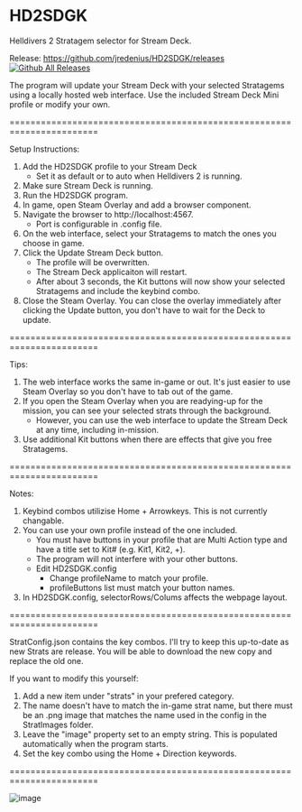 # HD2SDGK
Helldivers 2 Stratagem selector for Stream Deck.

Release: https://github.com/jredenius/HD2SDGK/releases
[![Github All Releases](https://img.shields.io/github/downloads/jredenius/HD2SDGK/total.svg)]()

The program will update your Stream Deck with your selected Stratagems using a locally hosted web interface. 
Use the included Stream Deck Mini profile or modify your own.

=======================================================================

Setup Instructions:
1) Add the HD2SDGK profile to your Stream Deck
   - Set it as default or to auto when Helldivers 2 is running.
2) Make sure Stream Deck is running.
3) Run the HD2SDGK program.
4) In game, open Steam Overlay and add a browser component.
5) Navigate the browser to http://localhost:4567.
   - Port is configurable in .config file.
6) On the web interface, select your Stratagems to match the ones you choose in game.
7) Click the Update Stream Deck button.
   - The profile will be overwritten.
   - The Stream Deck applicaiton will restart.
   - After about 3 seconds, the Kit buttons will now show your selected Stratagems and include the keybind combo.
8) Close the Steam Overlay. You can close the overlay immediately after clicking the Update button, you don't have to wait for the Deck to update.

=======================================================================

Tips:
1) The web interface works the same in-game or out. It's just easier to use Steam Overlay so you don't have to tab out of the game.
2) If you open the Steam Overlay when you are readying-up for the mission, you can see your selected strats through the background.
     - However, you can use the web interface to update the Stream Deck at any time, including in-mission.
3) Use additional Kit buttons when there are effects that give you free Stratagems.

=======================================================================

Notes:
1) Keybind combos utilizise Home + Arrowkeys. This is not currently changable.
2) You can use your own profile instead of the one included.
     - You must have buttons in your profile that are Multi Action type and have a title set to Kit# (e.g. Kit1, Kit2, +).
     - The program will not interfere with your other buttons.
     - Edit HD2SDGK.config
        - Change profileName to match your profile.
        - profileButtons list must match your button names.
3) In HD2SDGK.config, selectorRows/Colums affects the webpage layout.

=======================================================================

StratConfig.json contains the key combos. I'll try to keep this up-to-date as new Strats are release. You will be able to download the new copy and replace the old one. 

If you want to modify this yourself:
1) Add a new item under "strats" in your prefered category.
2) The name doesn't have to match the in-game strat name, but there must be an .png image that matches the name used in the config in the StratImages folder.
3) Leave the "image" property set to an empty string. This is populated automatically when the program starts.
4) Set the key combo using the Home + Direction keywords.

=======================================================================

![image](https://github.com/jredenius/HD2SDGK/assets/22848915/8040c5eb-d337-42ec-8577-f17c9715f859)
